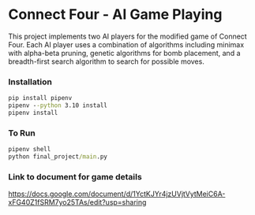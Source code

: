 # Connect Four - AI Game Playing

This project implements two AI players for the modified game of Connect Four. 
Each AI player uses a combination of algorithms including minimax with alpha-beta pruning, genetic algorithms for bomb placement, and a breadth-first search algorithm to search for possible moves.

### Installation

```cmd
pip install pipenv
pipenv --python 3.10 install
pipenv install
```

### To Run

```cmd
pipenv shell
python final_project/main.py
```
### Link to document for game details
https://docs.google.com/document/d/1YctKJYr4jzUVjtVytMeiC6A-xFG40Z1fSRM7yo25TAs/edit?usp=sharing